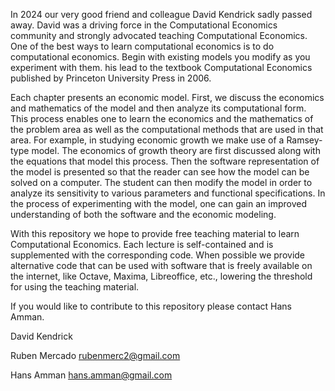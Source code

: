   In 2024 our very good friend and colleague David Kendrick sadly passed away. David was a driving force
  in the Computational Economics community and strongly advocated teaching Computational Economics. 
  One of the best ways to learn computational economics is to do computational economics. Begin with existing 
  models you modify as you experiment with them. his lead to the textbook Computational Economics published by 
  Princeton University Press in 2006. 

  Each chapter presents an economic model. First, we discuss the economics and mathematics of the model and then analyze its computational form. This process 
  enables one to learn the economics and the mathematics of the problem area as well as the computational methods that are used in that area. For example, 
  in studying economic growth we make use of a Ramsey-type model. The economics of growth theory are first discussed along with the equations that model 
  this process. Then the software representation of the model is presented so that the reader can see how the model can be solved on a computer. The student 
  can then modify the model in order to analyze its sensitivity to various parameters and functional specifications. In the process of experimenting with the 
  model, one can gain an improved understanding of both the software and the economic modeling. 

  With this repository we hope to provide free teaching material to learn Computational Economics. Each lecture is self-contained and
  is supplemented with the corresponding code. When possible we provide alternative code that can be used with software that is freely 
  available on the internet, like Octave, Maxima, Libreoffice, etc., lowering the threshold  for using the teaching material.

  If you would like to contribute to this repository please contact Hans Amman.

  
  David Kendrick

  Ruben Mercado
  rubenmerc2@gmail.com
 
  Hans Amman
  hans.amman@gmail.com



